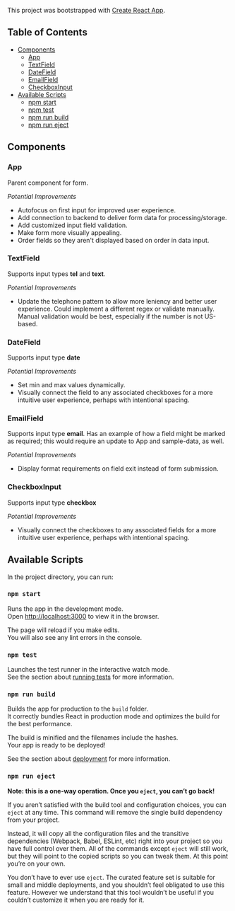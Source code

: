 This project was bootstrapped with [Create React App](https://github.com/facebookincubator/create-react-app).

## Table of Contents

- [Components](#components)
  - [App](#app)
  - [TextField](#textfield)
  - [DateField](#datefield)
  - [EmailField](#emailfield)
  - [CheckboxInput](#checkboxinput)
- [Available Scripts](#available-scripts)
  - [npm start](#npm-start)
  - [npm test](#npm-test)
  - [npm run build](#npm-run-build)
  - [npm run eject](#npm-run-eject)

## Components

### App
Parent component for form.

*Potential Improvements*
- Autofocus on first input for improved user experience.
- Add connection to backend to deliver form data for processing/storage.
- Add customized input field validation.
- Make form more visually appealing.
- Order fields so they aren't displayed based on order in data input.

### TextField
Supports input types **tel** and **text**.

*Potential Improvements*
- Update the telephone pattern to allow more leniency and better user experience. Could implement a different regex or validate manually. Manual validation would be best, especially if the number is not US-based.

### DateField
Supports input type **date**

*Potential Improvements*
- Set min and max values dynamically.
- Visually connect the field to any associated checkboxes for a more intuitive user experience, perhaps with intentional spacing.

### EmailField
Supports input type **email**. Has an example of how a field might be marked as required; this would require an update to App and sample-data, as well.

*Potential Improvements*
- Display format requirements on field exit instead of form submission.

### CheckboxInput
Supports input type **checkbox**

*Potential Improvements*
- Visually connect the checkboxes to any associated fields for a more intuitive user experience, perhaps with intentional spacing.

## Available Scripts

In the project directory, you can run:

### `npm start`

Runs the app in the development mode.<br>
Open [http://localhost:3000](http://localhost:3000) to view it in the browser.

The page will reload if you make edits.<br>
You will also see any lint errors in the console.

### `npm test`

Launches the test runner in the interactive watch mode.<br>
See the section about [running tests](#running-tests) for more information.

### `npm run build`

Builds the app for production to the `build` folder.<br>
It correctly bundles React in production mode and optimizes the build for the best performance.

The build is minified and the filenames include the hashes.<br>
Your app is ready to be deployed!

See the section about [deployment](#deployment) for more information.

### `npm run eject`

**Note: this is a one-way operation. Once you `eject`, you can’t go back!**

If you aren’t satisfied with the build tool and configuration choices, you can `eject` at any time. This command will remove the single build dependency from your project.

Instead, it will copy all the configuration files and the transitive dependencies (Webpack, Babel, ESLint, etc) right into your project so you have full control over them. All of the commands except `eject` will still work, but they will point to the copied scripts so you can tweak them. At this point you’re on your own.

You don’t have to ever use `eject`. The curated feature set is suitable for small and middle deployments, and you shouldn’t feel obligated to use this feature. However we understand that this tool wouldn’t be useful if you couldn’t customize it when you are ready for it.